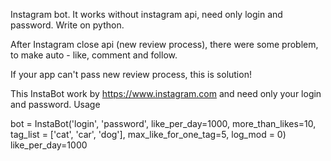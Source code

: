 Instagram bot. It works without instagram api, need only login and password. Write on python.

After Instagram close api (new review process), there were some problem, to make auto - like, comment and follow.

If your app can't pass new review process, this is solution!

This InstaBot work by https://www.instagram.com and need only your login and password.
Usage


bot = InstaBot('login', 'password',
               like_per_day=1000,
               more_than_likes=10,
               tag_list = ['cat', 'car', 'dog'],
               max_like_for_one_tag=5,
               log_mod = 0)
               like_per_day=1000

